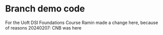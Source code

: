 # Branch demo code
For the Uoft DSI Foundations Course
Ramin made a change here, because of reasons
20240207: CNB was here
